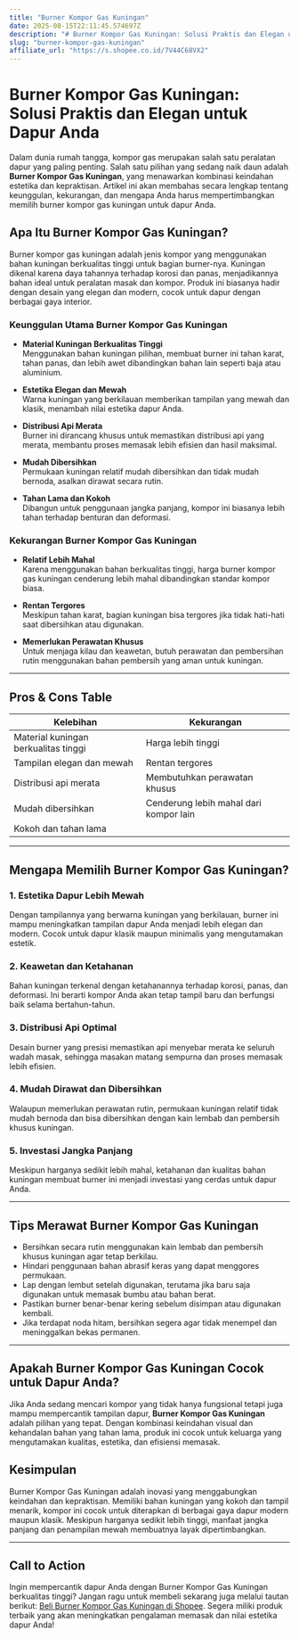 ```yaml
---
title: "Burner Kompor Gas Kuningan"
date: 2025-08-15T22:11:45.574697Z
description: "# Burner Kompor Gas Kuningan: Solusi Praktis dan Elegan untuk Dapur Anda..."
slug: "burner-kompor-gas-kuningan"
affiliate_url: "https://s.shopee.co.id/7V44C68VX2"
---
```

# Burner Kompor Gas Kuningan: Solusi Praktis dan Elegan untuk Dapur Anda

Dalam dunia rumah tangga, kompor gas merupakan salah satu peralatan dapur yang paling penting. Salah satu pilihan yang sedang naik daun adalah **Burner Kompor Gas Kuningan**, yang menawarkan kombinasi keindahan estetika dan kepraktisan. Artikel ini akan membahas secara lengkap tentang keunggulan, kekurangan, dan mengapa Anda harus mempertimbangkan memilih burner kompor gas kuningan untuk dapur Anda.

## Apa Itu Burner Kompor Gas Kuningan?

Burner kompor gas kuningan adalah jenis kompor yang menggunakan bahan kuningan berkualitas tinggi untuk bagian burner-nya. Kuningan dikenal karena daya tahannya terhadap korosi dan panas, menjadikannya bahan ideal untuk peralatan masak dan kompor. Produk ini biasanya hadir dengan desain yang elegan dan modern, cocok untuk dapur dengan berbagai gaya interior.

### Keunggulan Utama Burner Kompor Gas Kuningan

- **Material Kuningan Berkualitas Tinggi**  
  Menggunakan bahan kuningan pilihan, membuat burner ini tahan karat, tahan panas, dan lebih awet dibandingkan bahan lain seperti baja atau aluminium.

- **Estetika Elegan dan Mewah**  
  Warna kuningan yang berkilauan memberikan tampilan yang mewah dan klasik, menambah nilai estetika dapur Anda.

- **Distribusi Api Merata**  
  Burner ini dirancang khusus untuk memastikan distribusi api yang merata, membantu proses memasak lebih efisien dan hasil maksimal.

- **Mudah Dibersihkan**  
  Permukaan kuningan relatif mudah dibersihkan dan tidak mudah bernoda, asalkan dirawat secara rutin.

- **Tahan Lama dan Kokoh**  
  Dibangun untuk penggunaan jangka panjang, kompor ini biasanya lebih tahan terhadap benturan dan deformasi.

### Kekurangan Burner Kompor Gas Kuningan

- **Relatif Lebih Mahal**  
  Karena menggunakan bahan berkualitas tinggi, harga burner kompor gas kuningan cenderung lebih mahal dibandingkan standar kompor biasa.

- **Rentan Tergores**  
  Meskipun tahan karat, bagian kuningan bisa tergores jika tidak hati-hati saat dibersihkan atau digunakan.

- **Memerlukan Perawatan Khusus**  
  Untuk menjaga kilau dan keawetan, butuh perawatan dan pembersihan rutin menggunakan bahan pembersih yang aman untuk kuningan.

---

## Pros & Cons Table

| Kelebihan                                   | Kekurangan                                    |
|----------------------------------------------|----------------------------------------------|
| Material kuningan berkualitas tinggi         | Harga lebih tinggi                          |
| Tampilan elegan dan mewah                    | Rentan tergores                             |
| Distribusi api merata                        | Membutuhkan perawatan khusus               |
| Mudah dibersihkan                            | Cenderung lebih mahal dari kompor lain     |
| Kokoh dan tahan lama                        |                                             |

---

## Mengapa Memilih Burner Kompor Gas Kuningan?

### 1. Estetika Dapur Lebih Mewah

Dengan tampilannya yang berwarna kuningan yang berkilauan, burner ini mampu meningkatkan tampilan dapur Anda menjadi lebih elegan dan modern. Cocok untuk dapur klasik maupun minimalis yang mengutamakan estetik.

### 2. Keawetan dan Ketahanan

Bahan kuningan terkenal dengan ketahanannya terhadap korosi, panas, dan deformasi. Ini berarti kompor Anda akan tetap tampil baru dan berfungsi baik selama bertahun-tahun.

### 3. Distribusi Api Optimal

Desain burner yang presisi memastikan api menyebar merata ke seluruh wadah masak, sehingga masakan matang sempurna dan proses memasak lebih efisien.

### 4. Mudah Dirawat dan Dibersihkan

Walaupun memerlukan perawatan rutin, permukaan kuningan relatif tidak mudah bernoda dan bisa dibersihkan dengan kain lembab dan pembersih khusus kuningan.

### 5. Investasi Jangka Panjang

Meskipun harganya sedikit lebih mahal, ketahanan dan kualitas bahan kuningan membuat burner ini menjadi investasi yang cerdas untuk dapur Anda.

---

## Tips Merawat Burner Kompor Gas Kuningan

- Bersihkan secara rutin menggunakan kain lembab dan pembersih khusus kuningan agar tetap berkilau.
- Hindari penggunaan bahan abrasif keras yang dapat menggores permukaan.
- Lap dengan lembut setelah digunakan, terutama jika baru saja digunakan untuk memasak bumbu atau bahan berat.
- Pastikan burner benar-benar kering sebelum disimpan atau digunakan kembali.
- Jika terdapat noda hitam, bersihkan segera agar tidak menempel dan meninggalkan bekas permanen.

---

## Apakah Burner Kompor Gas Kuningan Cocok untuk Dapur Anda?

Jika Anda sedang mencari kompor yang tidak hanya fungsional tetapi juga mampu mempercantik tampilan dapur, **Burner Kompor Gas Kuningan** adalah pilihan yang tepat. Dengan kombinasi keindahan visual dan kehandalan bahan yang tahan lama, produk ini cocok untuk keluarga yang mengutamakan kualitas, estetika, dan efisiensi memasak.

## Kesimpulan

Burner Kompor Gas Kuningan adalah inovasi yang menggabungkan keindahan dan kepraktisan. Memiliki bahan kuningan yang kokoh dan tampil menarik, kompor ini cocok untuk diterapkan di berbagai gaya dapur modern maupun klasik. Meskipun harganya sedikit lebih tinggi, manfaat jangka panjang dan penampilan mewah membuatnya layak dipertimbangkan.

---

## Call to Action

Ingin mempercantik dapur Anda dengan Burner Kompor Gas Kuningan berkualitas tinggi? Jangan ragu untuk membeli sekarang juga melalui tautan berikut: [Beli Burner Kompor Gas Kuningan di Shopee](https://s.shopee.co.id/7V44C68VX2). Segera miliki produk terbaik yang akan meningkatkan pengalaman memasak dan nilai estetika dapur Anda!